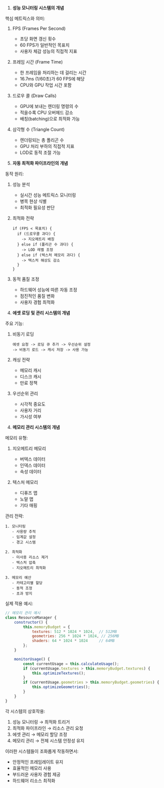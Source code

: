 1. **성능 모니터링 시스템의 개념**

핵심 메트릭스와 의미:
1. FPS (Frames Per Second)
   - 초당 화면 갱신 횟수
   - 60 FPS가 일반적인 목표치
   - 사용자 체감 성능의 직접적 지표

2. 프레임 시간 (Frame Time)
   - 한 프레임을 처리하는 데 걸리는 시간
   - 16.7ms (1/60초)가 60 FPS에 해당
   - CPU와 GPU 작업 시간 포함

3. 드로우 콜 (Draw Calls)
   - GPU에 보내는 렌더링 명령의 수
   - 적을수록 CPU 오버헤드 감소
   - 배칭(batching)으로 최적화 가능

4. 삼각형 수 (Triangle Count)
   - 렌더링되는 총 폴리곤 수
   - GPU 처리 부하의 직접적 지표
   - LOD로 동적 조절 가능

2. **자동 최적화 파이프라인의 개념**

동작 원리:
1. 성능 분석
   - 실시간 성능 메트릭스 모니터링
   - 병목 현상 식별
   - 최적화 필요성 판단

2. 최적화 전략
   ```plaintext
   if (FPS < 목표치) {
     if (드로우콜 과다) {
       -> 지오메트리 배칭
     } else if (폴리곤 수 과다) {
       -> LOD 레벨 조정
     } else if (텍스처 메모리 과다) {
       -> 텍스처 해상도 감소
     }
   }
   ```

3. 동적 품질 조정
   - 하드웨어 성능에 따른 자동 조정
   - 점진적인 품질 변화
   - 사용자 경험 최적화

3. **에셋 로딩 및 관리 시스템의 개념**

주요 기능:
1. 비동기 로딩
   ```plaintext
   에셋 요청 -> 로딩 큐 추가 -> 우선순위 설정
   -> 비동기 로드 -> 캐시 저장 -> 사용 가능
   ```

2. 캐싱 전략
   - 메모리 캐시
   - 디스크 캐시
   - 만료 정책

3. 우선순위 관리
   - 시각적 중요도
   - 사용자 거리
   - 가시성 여부

4. **메모리 관리 시스템의 개념**

메모리 유형:
1. 지오메트리 메모리
   - 버텍스 데이터
   - 인덱스 데이터
   - 속성 데이터

2. 텍스처 메모리
   - 디퓨즈 맵
   - 노말 맵
   - 기타 매핑

관리 전략:
```plaintext
1. 모니터링
   - 사용량 추적
   - 임계값 설정
   - 경고 시스템

2. 최적화
   - 미사용 리소스 제거
   - 텍스처 압축
   - 지오메트리 최적화

3. 메모리 예산
   - 카테고리별 할당
   - 동적 조정
   - 초과 방지
```

실제 적용 예시:
```javascript
// 메모리 관리 예시
class ResourceManager {
    constructor() {
        this.memoryBudget = {
            textures: 512 * 1024 * 1024,  // 512MB
            geometries: 256 * 1024 * 1024, // 256MB
            shaders: 64 * 1024 * 1024     // 64MB
        };
    }

    monitorUsage() {
        const currentUsage = this.calculateUsage();
        if (currentUsage.textures > this.memoryBudget.textures) {
            this.optimizeTextures();
        }
        if (currentUsage.geometries > this.memoryBudget.geometries) {
            this.optimizeGeometries();
        }
    }
}
```

각 시스템의 상호작용:
1. 성능 모니터링 → 최적화 트리거
2. 최적화 파이프라인 → 리소스 관리 요청
3. 에셋 관리 → 메모리 할당 조정
4. 메모리 관리 → 전체 시스템 안정성 유지

이러한 시스템들이 조화롭게 작동하면서:
- 안정적인 프레임레이트 유지
- 효율적인 메모리 사용
- 부드러운 사용자 경험 제공
- 하드웨어 리소스 최적화
